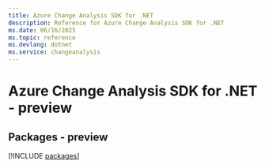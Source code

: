 ```yaml
---
title: Azure Change Analysis SDK for .NET
description: Reference for Azure Change Analysis SDK for .NET
ms.date: 06/16/2025
ms.topic: reference
ms.devlang: dotnet
ms.service: changeanalysis
---
```

# Azure Change Analysis SDK for .NET - preview
## Packages - preview
[!INCLUDE [packages](change-analysis-index.md)]